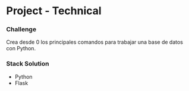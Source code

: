 # Project - Technical

### Challenge
Crea desde 0 los principales comandos para trabajar una base de datos con Python.

### Stack Solution
- Python
- Flask
